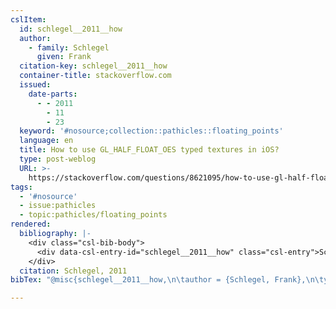 ```yaml
---
cslItem:
  id: schlegel__2011__how
  author:
    - family: Schlegel
      given: Frank
  citation-key: schlegel__2011__how
  container-title: stackoverflow.com
  issued:
    date-parts:
      - - 2011
        - 11
        - 23
  keyword: '#nosource;collection::pathicles::floating_points'
  language: en
  title: How to use GL_HALF_FLOAT_OES typed textures in iOS?
  type: post-weblog
  URL: >-
    https://stackoverflow.com/questions/8621095/how-to-use-gl-half-float-oes-typed-textures-in-ios
tags:
  - '#nosource'
  - issue:pathicles
  - topic:pathicles/floating_points
rendered:
  bibliography: |-
    <div class="csl-bib-body">
      <div data-csl-entry-id="schlegel__2011__how" class="csl-entry">Schlegel, F. 2011 “How to use GL_HALF_FLOAT_OES typed textures in iOS?,” <i>stackoverflow.com</i>, 23 November. Available at: https://stackoverflow.com/questions/8621095/how-to-use-gl-half-float-oes-typed-textures-in-ios.</div>
    </div>
  citation: Schlegel, 2011
bibTex: "@misc{schlegel__2011__how,\n\tauthor = {Schlegel, Frank},\n\tyear = {2011},\n\tmonth = {nov 23},\n\ttitle = {How to use {GL}\\textunderscore{}{HALF}\\textunderscore{}{FLOAT}\\textunderscore{}{OES} typed textures in {iOS}?},\n\thowpublished = {https://stackoverflow.com/questions/8621095/how-to-use-gl-half-float-oes-typed-textures-in-ios},\n}\n\n"

---
```

